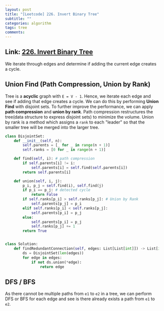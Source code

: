 ```yaml
---
layout: post
title: "[Leetcode] 226. Invert Binary Tree"
subtitle: ""
categories: algorithm
tags: tree
comments:
---
```


## Link: [226. Invert Binary Tree](https://leetcode.com/problems/invert-binary-tree/)

We iterate through edges and determine if adding the current edge creates a cycle.

## Union Find (Path Compression, Union by Rank)

Tree is a **acyclic** graph with `E = V - 1`. Hence, we iterate each edge and see if adding that edge creates a cycle. We can do this by performing **Union Find** with disjoint sets. To further improve the performance, we can apply **path compression** and **union by rank**. Path compression restructures the tree(data structure to express disjoint sets) to minimize the volume. Union by rank is a method which assigns a `rank` to each "leader" so that the smaller tree will be merged into the larger tree.

```py
class DisjointSet:
    def __init__(self, n):
        self.parents = [_ for _ in range(n + 1)]
        self.ranks = [0 for _ in range(n + 1)]

    def find(self, i): # path compression
        if self.parents[i] != i:
            self.parents[i] = self.find(self.parents[i])
        return self.parents[i]

    def union(self, i, j):
        p_i, p_j = self.find(i), self.find(j)
        if p_i == p_j: # detected cycle
            return False
        if self.ranks[p_i] > self.ranks[p_j]: # Union by Rank
            self.parents[p_j] = p_i
        elif self.ranks[p_i] < self.ranks[p_j]:
            self.parents[p_i] = p_j
        else:
            self.parents[p_i] = p_j
            self.ranks[p_j] += 1
        return True


class Solution:
    def findRedundantConnection(self, edges: List[List[int]]) -> List[int]:
        ds = DisjointSet(len(edges))
        for edge in edges:
            if not ds.union(*edge):
                return edge
```

## DFS / BFS

As there cannot be multiple paths from `e1` to `e2` in a tree, we can perform DFS or BFS for each edge and see is there already exists a path from `e1` to `e2`.
